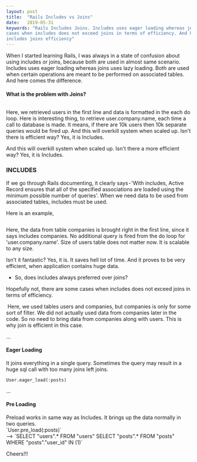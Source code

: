 ```yaml
---
layout: post
title:  "Rails Includes vs Joins"
date:   2019-05-31
keywords: "Rails Includes Joins. Includes uses eager loading whereas joins uses lazy loading. there are some 
cases when includes does not exceed joins in terms of efficiency. And here comes the difference. rails github gryffindor learning
includes joins efficiency"
---
```


When I started learning Rails, I was always in a state of confusion about using includes or joins,
because both are used in almost same scenario. Includes uses eager loading whereas joins uses lazy 
loading. Both are used when certain operations are meant to be performed on associated tables. And 
here comes the difference.


<h4>What is the problem with Joins?</h4>

<img src="{{ '/assets/img/joins_all.png' | prepend: site.baseurl }}" alt="">

Here, we retrieved users in the first line and data is formatted in the each do loop. Here is interesting thing, to retrieve user.company.name, each time a call to database is made. It means, if there are 10k users then 10k separate queries would be fired up.
And this will overkill system when scaled up. Isn't there is efficient way? Yes, it is Includes.

And this will overkill system when scaled up. Isn't there a more efficient way? Yes, it is Includes.

<h3>INCLUDES</h3>
If we go through Rails documenting, it clearly says - 'With includes, Active Record ensures that all of the
specified associations are loaded using the minimum possible number of queries'. When we need data to be used
from associated tables, includes must be used.

Here is an example,

<img src="{{ '/assets/img/includes.png' | prepend: site.baseurl }}" alt="">

Here, the data from table companies is brought right in the first line, since it says includes companies.
No additional query is fired from the do loop for 'user.company.name'. Size of users table does not matter now.
It is scalable to any size.

Isn't it fantastic? Yes, it is. It saves hell lot of time. And it proves to be very efficient, when application
contains huge data.

- So, does includes always preferred over joins?

Hopefully not, there are some cases when includes does not exceed joins in terms of efficiency.

<img src="{{ '/assets/img/includes_3.png' | prepend: site.baseurl }}" alt="">
Here, we used tables users and companies, but companies is only for some sort of filter. We did not actually 
used data from companies later in the code. So no need to bring data from companies along with users. This is
 why join is efficient in this case.

...


<h4>Eager Loading</h4>
It joins everything in a single query. Sometimes the query may result in a huge sql call with too many joins 
left joins.

`User.eager_load(:posts)`<br>

...


<h4>Pre Loading</h4>
Preload works in same way as Includes. It brings up the data normally in two queries.<br>
`User.pre_load(:posts)`<br>
--> `SELECT "users".* FROM "users"
 SELECT "posts".* FROM "posts"  WHERE "posts"."user_id" IN (1)` 


Cheers!!!
